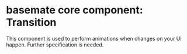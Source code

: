 # basemate core component: Transition

This component is used to perform animations when changes on your UI happen. Further specification is needed.
